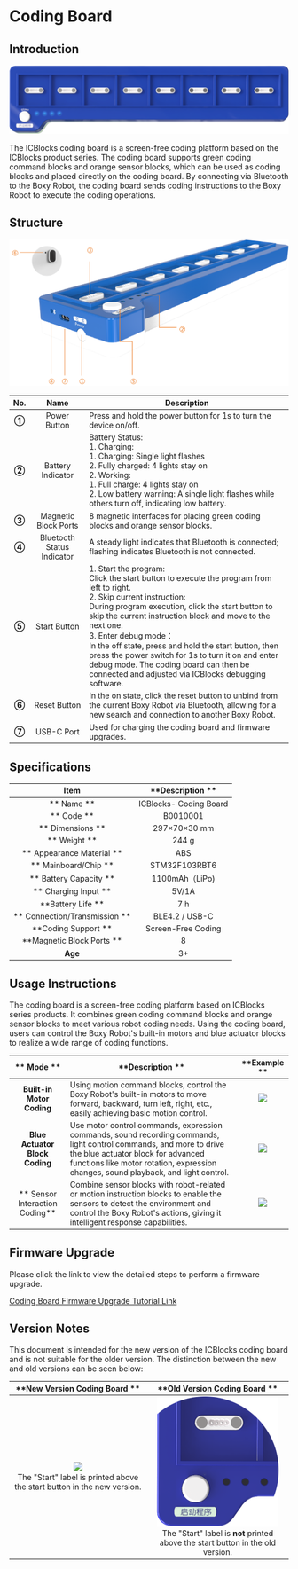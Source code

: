 # Coding Board
## Introduction  


![](img/CodingBoard01.png)



The ICBlocks coding board is a screen-free coding platform based on the ICBlocks product series. The coding board supports green coding command blocks and orange sensor blocks,  which can be used as coding blocks and placed directly on the coding board. By connecting via Bluetooth to the Boxy Robot, the coding board sends coding instructions to the Boxy Robot to execute the coding operations.  

## Structure
![](img/CodingBoard02.png)

| No.   | Name   |  Description   |
| :---: | :---: | --- |
| **①** | Power Button   | Press and hold the power button for 1s to turn the device on/off.   |
| **②** | Battery Indicator   | Battery Status:  <br/>1. Charging: <br/>    1. Charging: Single light flashes <br/>    2. Fully charged: 4 lights stay on  <br/>2. Working:  <br/>    1. Full charge: 4 lights stay on  <br/>    2.  Low battery warning: A single light flashes while others turn off, indicating low battery.   |
| **③** | Magnetic Block Ports    | 8 magnetic interfaces for placing green coding blocks and orange sensor blocks.   |
| **④** | Bluetooth Status Indicator   | A steady light indicates that Bluetooth is connected; flashing indicates Bluetooth is not connected.   |
| **⑤** | Start Button   | 1.  Start the program:  <br/> Click the start button to execute the program from left to right.  <br/>2. Skip current instruction:  <br/>During program execution, click the start button to skip the current instruction block and move to the next one.  <br/>3. Enter debug mode：<br/>In the off state, press and hold the start button, then press the power switch for 1s to turn it on and enter debug mode. The coding board can then be connected and adjusted via ICBlocks debugging software.   |
| **⑥** | Reset Button   | In the on state, click the reset button to unbind from the current Boxy Robot via Bluetooth, allowing for a new search and connection to another Boxy Robot.   |
| **⑦** | USB-C Port |  Used for charging the coding board and firmware upgrades.   |


## Specifications  
| **Item** | **Description  ** |
| :---: | :---: |
| ** Name  ** | ICBlocks- Coding Board   |
| ** Code  ** |  B0010001   |
| ** Dimensions  ** |  297×70×30 mm |
| ** Weight  ** | 244 g |
| ** Appearance Material  ** | ABS |
| ** Mainboard/Chip  ** | STM32F103RBT6 |
| ** Battery Capacity  ** | 1100mAh（LiPo) |
| ** Charging Input  ** | 5V/1A |
| **Battery Life  ** | 7 h |
| ** Connection/Transmission  ** | BLE4.2 / USB-C |
| **Coding Support  ** |  Screen-Free Coding |
| **Magnetic Block Ports  ** | 8 |
| **Age** | 3+ |


##  Usage Instructions  
The coding board is a screen-free coding platform based on ICBlocks series products. It combines green coding command blocks and orange sensor blocks to meet various robot coding needs. Using the coding board, users can control the Boxy Robot's built-in motors and blue actuator blocks to realize a wide range of coding functions.  

| ** Mode  ** | **Description  ** | **Example  ** |
| :---: | --- | :---: |
| **Built-in Motor  Coding** | Using motion command blocks, control the Boxy Robot's built-in motors to move forward, backward, turn left, right, etc., easily achieving basic motion control.   | ![](img/CodingBoard03.gif) |
| **Blue Actuator  Block Coding** | Use motor control commands, expression commands, sound recording commands, light control commands, and more to drive the blue actuator block for advanced functions like motor rotation, expression changes, sound playback, and light control.   | ![](img/CodingBoard04.gif) |
| ** Sensor Interaction Coding** | Combine sensor blocks with robot-related or motion instruction blocks to enable the sensors to detect the environment and control the Boxy Robot's actions, giving it intelligent response capabilities.   | ![](img/CodingBoard05.gif) |


## Firmware Upgrade  
 Please click the link to view the detailed steps to perform a firmware upgrade.

 [Coding Board Firmware Upgrade Tutorial Link](https://www.yuque.com/g/crystal-vzc6k/cfl3ix/sn1gzlp8eczwvmtg/collaborator/join?token=NJhFKsFmFvnJVNYm&source=doc_collaborator#%20《Coding%20Board%20Firmware%20Upgrade》)  

## Version Notes  
This document is intended for the new version of the ICBlocks coding board and is not suitable for the older version. The distinction between the new and old versions can be seen below: 

| **New Version Coding Board  ** | **Old Version Coding Board  ** |
| :---: | :---: |
| ![](https://cdn.nlark.com/yuque/0/2024/png/51021531/1732966370172-5c99c497-414e-4b80-a137-4eeb9d5aa4f9.png)<br/> The "Start" label is printed above the start button in the new version.   | ![](img/CodingBoard06.png)<br/> The "Start" label is **not** printed above the start button in the old version.   |


